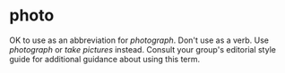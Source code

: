 # photo

OK to use as an abbreviation for *photograph*. Don't use as a verb. Use *photograph* or *take pictures* instead.
Consult your group's editorial style guide for additional guidance about using this term. 

